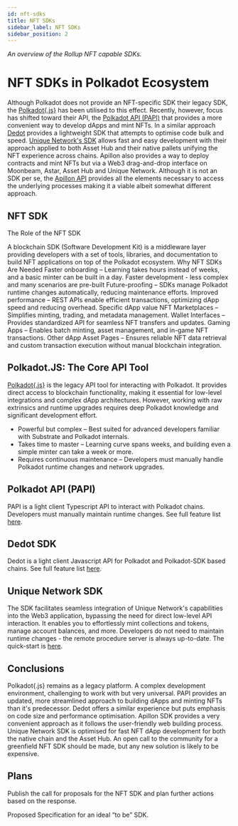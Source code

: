 ```yaml
---
id: nft-sdks 
title: NFT SDKs
sidebar_label: NFT SDKs
sidebar_position: 2
---
```


_An overview of the Rollup NFT capable SDKs._

# NFT SDKs in Polkadot Ecosystem

Although Polkadot does not provide an NFT-specific SDK their legacy SDK, the [Polkadot{.js}](https://polkadot.js.org/docs/api/) has been utilised to this effect. Recently, however, focus has shifted toward their API, the [Polkadot API (PAPI)](https://papi.how/) that provides a more convenient way to develop dApps and mint NFTs. In a similar approach [Dedot](https://github.com/dedotdev/dedot) provides a lightweight SDK that attempts to optimise code bulk and speed. [Unique Network's SDK](https://docs.unique.network/build/sdk/v2/quick-start.html) allows fast and easy development with their approach applied to both Asset Hub and their native pallets unifying the NFT experience across chains. Apillon also provides a way to deploy contracts and mint NFTs but via a Web3 drag-and-drop interface on Moonbeam, Astar, Asset Hub and Unique Network. Although it is not an SDK per se, the [Apillon API](https://wiki.apillon.io/build/1-apillon-api.html) provides all the elements necessary to access the underlying processes making it a viable albeit somewhat different approach.


## NFT SDK

The Role of the NFT SDK

A blockchain SDK (Software Development Kit) is a middleware layer providing developers with a set of tools, libraries, and documentation to build NFT applications on top of the Polkadot ecosystem.
Why NFT SDKs Are Needed
Faster onboarding – Learning takes hours instead of weeks, and a basic minter can be built in a day.
Faster development - less complex and many scenarios are pre-built
Future-proofing – SDKs manage Polkadot runtime changes automatically, reducing maintenance efforts.
Improved performance – REST APIs enable efficient transactions, optimizing dApp speed and reducing overhead.
Specific dApp value
NFT Marketplaces – Simplifies minting, trading, and metadata management.
Wallet Interfaces – Provides standardized API for seamless NFT transfers and updates.
Gaming Apps – Enables batch minting, asset management, and in-game NFT transactions.
Other dApp Asset Pages – Ensures reliable NFT data retrieval and custom transaction execution without manual blockchain integration.


## Polkadot.JS: The Core API Tool

[Polkadot{.js}](https://polkadot.js.org/docs/api/)  is the legacy API tool for interacting with Polkadot. It provides direct access to blockchain functionality, making it essential for low-level integrations and complex dApp architectures. However, working with raw extrinsics and runtime upgrades requires deep Polkadot knowledge and significant development effort.

- Powerful but complex – Best suited for advanced developers familiar with Substrate and Polkadot internals.
- Takes time to master – Learning curve spans weeks, and building even a simple minter can take a week or more.
- Requires continuous maintenance – Developers must manually handle Polkadot runtime changes and network upgrades.

## Polkadot API (PAPI)

PAPI is a light client Typescript API to interact with Polkadot chains. Developers must manually maintain runtime changes. See full feature list [here](https://github.com/polkadot-api/polkadot-api#features).

## Dedot SDK

Dedot is a light client Javascript API for Polkadot and Polkadot-SDK based chains. See full feature list [here](https://github.com/dedotdev/dedot#features).

## Unique Network SDK

The SDK facilitates seamless integration of Unique Network's capabilities into the Web3 application, bypassing the need for direct low-level API interaction. It enables you to effortlessly mint collections and tokens, manage account balances, and more. Developers do not need to maintain runtime changes - the remote procedure server is always up-to-date. The quick-start is [here](https://docs.unique.network/build/sdk/v2/quick-start.html).

## Conclusions

Polkadot{.js} remains as a legacy platform. A complex development environment, challenging to work with but very universal. 
PAPI provides an updated, more streamlined approach to building dApps and minting NFTs than it's predecessor.
Dedot offers a similar experience but puts emphasis on code size and performance optimisation.
Apillon SDK provides a very convenient approach as it follows the user-friendly web building process.
Unique Network SDK is optimised for fast NFT dApp development for both the native chain and the Asset Hub.
An open call to the community for a greenfield NFT SDK should be made, but any new solution is likely to be expensive.

## Plans

Publish the call for proposals for the NFT SDK and plan further actions based on the response.

Proposed Specification for an ideal “to be”  SDK.

